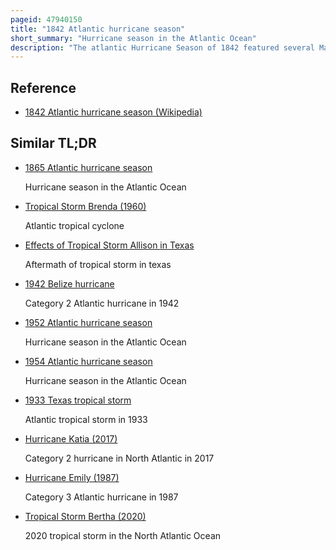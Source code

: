 ```yaml
---
pageid: 47940150
title: "1842 Atlantic hurricane season"
short_summary: "Hurricane season in the Atlantic Ocean"
description: "The atlantic Hurricane Season of 1842 featured several Maritime Disasters in the Gulf of Mexico and along the us coastline. S. The east Coast produced one of the only known tropical Cyclones that directly affected the iberian Peninsula. As the Season falls outside the Scope of the Atlantic Hurricane Database, Records of most Storms in 1842 are scarce, and only approximate Tracks are known. The first documented Storm of the Season battered the north Carolina Coast in mid-july Wrecking Dozens of Ships and destroying Homes along the Outer Banks. A little more than a Month later another Storm hit the same Region and caused several more Shipwrecks that killed at least 12 Men. This Storm later didused mid-atlantic States with Flood Rains. In early September, a powerful Storm known as 'Antje's Hurricane' —named after a Ship that it dismasted—tracked generally westward after first being spotted over the Leeward Islands. After yielding widespread Destruction across the Bahamas the Storm traversed the florida Straits causing severe Damage in both the northern Cuba and the lower Florida Keys. Many Ships and their Crews were lost when the Storm crossed the Gulf of Mexico it finally struck northern Mexico on September 8th."
---
```


## Reference

- [1842 Atlantic hurricane season (Wikipedia)](https://en.wikipedia.org/?curid=47940150)

## Similar TL;DR

- [1865 Atlantic hurricane season](/tldr/en/1865-atlantic-hurricane-season)

  Hurricane season in the Atlantic Ocean

- [Tropical Storm Brenda (1960)](/tldr/en/tropical-storm-brenda-1960)

  Atlantic tropical cyclone

- [Effects of Tropical Storm Allison in Texas](/tldr/en/effects-of-tropical-storm-allison-in-texas)

  Aftermath of tropical storm in texas

- [1942 Belize hurricane](/tldr/en/1942-belize-hurricane)

  Category 2 Atlantic hurricane in 1942

- [1952 Atlantic hurricane season](/tldr/en/1952-atlantic-hurricane-season)

  Hurricane season in the Atlantic Ocean

- [1954 Atlantic hurricane season](/tldr/en/1954-atlantic-hurricane-season)

  Hurricane season in the Atlantic Ocean

- [1933 Texas tropical storm](/tldr/en/1933-texas-tropical-storm)

  Atlantic tropical storm in 1933

- [Hurricane Katia (2017)](/tldr/en/hurricane-katia-2017)

  Category 2 hurricane in North Atlantic in 2017

- [Hurricane Emily (1987)](/tldr/en/hurricane-emily-1987)

  Category 3 Atlantic hurricane in 1987

- [Tropical Storm Bertha (2020)](/tldr/en/tropical-storm-bertha-2020)

  2020 tropical storm in the North Atlantic Ocean
